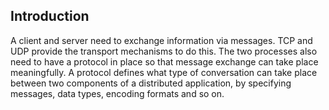 ## Introduction

A client and server need to exchange information via messages. TCP and UDP provide the transport mechanisms to do this. The two processes also need to have a protocol in place so that message exchange can take place meaningfully. A protocol defines what type of conversation can take place between two components of a distributed application, by specifying messages, data types, encoding formats and so on. 